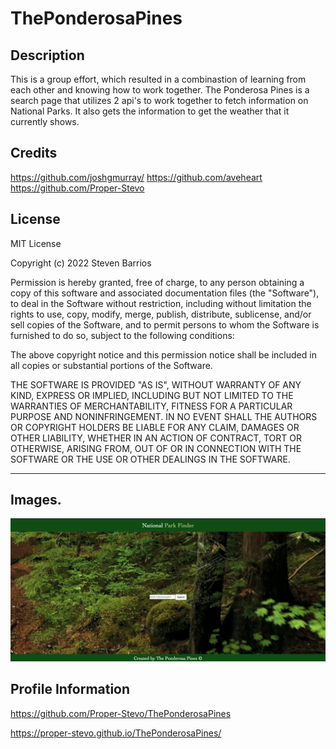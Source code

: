 # ThePonderosaPines
## Description

This is a group effort, which resulted in a combinastion of learning from each other and knowing how to work together. The Ponderosa Pines is a search page that utilizes 2 api's to work together to fetch information on National Parks. It also gets the information to get the weather that it currently shows. 


## Credits
https://github.com/joshgmurray/
https://github.com/aveheart
https://github.com/Proper-Stevo

## License

MIT License

Copyright (c) 2022 Steven Barrios

Permission is hereby granted, free of charge, to any person obtaining a copy
of this software and associated documentation files (the "Software"), to deal
in the Software without restriction, including without limitation the rights
to use, copy, modify, merge, publish, distribute, sublicense, and/or sell
copies of the Software, and to permit persons to whom the Software is
furnished to do so, subject to the following conditions:

The above copyright notice and this permission notice shall be included in all
copies or substantial portions of the Software.

THE SOFTWARE IS PROVIDED "AS IS", WITHOUT WARRANTY OF ANY KIND, EXPRESS OR
IMPLIED, INCLUDING BUT NOT LIMITED TO THE WARRANTIES OF MERCHANTABILITY,
FITNESS FOR A PARTICULAR PURPOSE AND NONINFRINGEMENT. IN NO EVENT SHALL THE
AUTHORS OR COPYRIGHT HOLDERS BE LIABLE FOR ANY CLAIM, DAMAGES OR OTHER
LIABILITY, WHETHER IN AN ACTION OF CONTRACT, TORT OR OTHERWISE, ARISING FROM,
OUT OF OR IN CONNECTION WITH THE SOFTWARE OR THE USE OR OTHER DEALINGS IN THE
SOFTWARE.

---
## Images.
![alt text](https://github.com/Proper-Stevo/ThePonderosaPines/blob/main/Screenshot%202022-09-06%20at%2012.25.49%20PM.png)

## Profile Information

https://github.com/Proper-Stevo/ThePonderosaPines

https://proper-stevo.github.io/ThePonderosaPines/